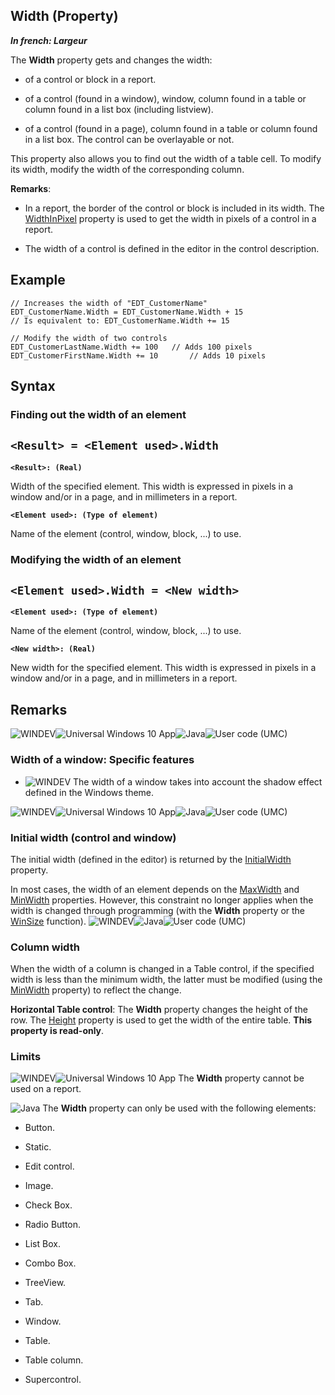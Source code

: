 


## Width (Property)

***In french: Largeur***
	



<a name="XUse"></a>
<a name="Use"></a>
<a name="description"></a>
The **Width** property gets and changes the width:

- of a control or block in a report.

- of a control (found in a window), window, column found in a table or column found in a list box (including listview).

- of a control (found in a page), column found in a table or column found in a list box. The control can be overlayable or not.




This property also allows you to find out the width of a table cell. To modify its width, modify the width of the corresponding column.

**Remarks**:

- In a report, the border of the control or block is included in its width. The [WidthInPixel](../Proprietes/2511052.md) property is used to get the width in pixels of a control in a report.

- The width of a control is defined in the editor in the control description.





<a name="Example1"></a>
<a name="sample_code"></a>

## Example


```wl
// Increases the width of "EDT_CustomerName"
EDT_CustomerName.Width = EDT_CustomerName.Width + 15
// Is equivalent to: EDT_CustomerName.Width += 15
```
<a name="Example2"></a>

```wl
// Modify the width of two controls
EDT_CustomerLastName.Width += 100	// Adds 100 pixels
EDT_CustomerFirstName.Width += 10		// Adds 10 pixels
```

<a name="XSYNTAX"></a>
<a name="SYNTAX1"></a>

## Syntax

### Finding out the width of an element

`<Result> = <Element used>.Width`
---

**`<Result>: (Real)`**

Width of the specified element. This width is expressed in pixels in a window and/or in a page, and in millimeters in a report.

**`<Element used>: (Type of element)`**

Name of the element (control, window, block, ...) to use.  


<a name="SYNTAX2"></a>

### Modifying the width of an element

`<Element used>.Width = <New width>`
---

**`<Element used>: (Type of element)`**

Name of the element (control, window, block, ...) to use.

**`<New width>: (Real)`**

New width for the specified element. This width is expressed in pixels in a window and/or in a page, and in millimeters in a report.  



<a name="NOTE0"></a>
<a name="NOTE0_1"></a>

## Remarks
![WINDEV](https://doc.pcsoft.fr/ext/images/us/WD.png)![Universal Windows 10 App](https://doc.pcsoft.fr/ext/images/us/UNIVERSALAPP.png)![Java](https://doc.pcsoft.fr/ext/images/us/JAVA.png)![User code (UMC)](https://doc.pcsoft.fr/ext/images/us/MCU.png) 

### Width of a window: Specific features 
<a name="width_window_specific_features_ELTPARAGRAPHE000102"></a>

- ![WINDEV](https://doc.pcsoft.fr/ext/images/us/WD.png) The width of a window takes into account the shadow effect defined in the Windows theme.



<a name="NOTE0_2"></a>
![WINDEV](https://doc.pcsoft.fr/ext/images/us/WD.png)![Universal Windows 10 App](https://doc.pcsoft.fr/ext/images/us/UNIVERSALAPP.png)![Java](https://doc.pcsoft.fr/ext/images/us/JAVA.png)![User code (UMC)](https://doc.pcsoft.fr/ext/images/us/MCU.png) 

### Initial width (control and window)
<a name="initial_width_control_and_window_ELTPARAGRAPHE000123"></a>

The initial width (defined in the editor) is returned by the [InitialWidth](../Proprietes/2510067.md) property.

In most cases, the width of an element depends on the [MaxWidth](../Proprietes/2510068.md) and [MinWidth](../Proprietes/2510062.md) properties. However, this constraint no longer applies when the width is changed through programming (with the **Width** property or the [WinSize](../WDLang1/3038020.md) function).
<a name="NOTE0_3"></a>
![WINDEV](https://doc.pcsoft.fr/ext/images/us/WD.png)![Java](https://doc.pcsoft.fr/ext/images/us/JAVA.png)![User code (UMC)](https://doc.pcsoft.fr/ext/images/us/MCU.png) 

### Column width
<a name="column_width_ELTPARAGRAPHE000148"></a>

When the width of a column is changed in a Table control, if the specified width is less than the minimum width, the latter must be modified (using the [MinWidth](../Proprietes/2510062.md) property) to reflect the change.

**Horizontal Table control**: The **Width** property changes the height of the row. The [Height](../Proprietes/2510050.md) property is used to get the width of the entire table. **This property is read-only**.
<a name="NOTE0_4"></a>
<a name="NOTE0_5"></a>


### Limits
<a name="limits_ELTPARAGRAPHE000176"></a>

![WINDEV](https://doc.pcsoft.fr/ext/images/us/WD.png)![Universal Windows 10 App](https://doc.pcsoft.fr/ext/images/us/UNIVERSALAPP.png) The **Width** property cannot be used on a report.





![Java](https://doc.pcsoft.fr/ext/images/us/JAVA.png) The **Width** property can only be used with the following elements:

- Button.

- Static.

- Edit control.

- Image.

- Check Box.

- Radio Button.

- List Box.

- Combo Box.

- TreeView.

- Tab.

- Window.

- Table.

- Table column.

- Supercontrol.







